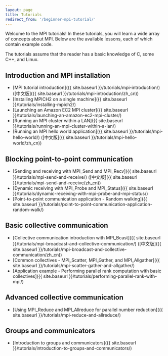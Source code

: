 ```yaml
---
layout: page
title: Tutorials
redirect_from: '/beginner-mpi-tutorial/'
---
```


Welcome to the MPI tutorials! In these tutorials, you will learn a wide array of concepts about MPI. Below are the available lessons, each of which contain example code.

The tutorials assume that the reader has a basic knowledge of C, some C++, and Linux.

## Introduction and MPI installation
* [MPI tutorial introduction]({{ site.baseurl }}/tutorials/mpi-introduction/) ([中文版]({{ site.baseurl }}/tutorials/mpi-introduction/zh_cn))
* [Installing MPICH2 on a single machine]({{ site.baseurl }}/tutorials/installing-mpich2/)
* [Launching an Amazon EC2 MPI cluster]({{ site.baseurl }}/tutorials/launching-an-amazon-ec2-mpi-cluster/)
* [Running an MPI cluster within a LAN]({{ site.baseurl }}/tutorials/running-an-mpi-cluster-within-a-lan/)
* [Running an MPI hello world application]({{ site.baseurl }}/tutorials/mpi-hello-world/) ([中文版]({{ site.baseurl }}/tutorials/mpi-hello-world/zh_cn))

## Blocking point-to-point communication
* [Sending and receiving with MPI_Send and MPI_Recv]({{ site.baseurl }}/tutorials/mpi-send-and-receive/) ([中文版]({{ site.baseurl }}/tutorials/mpi-send-and-receive/zh_cn))
* [Dynamic receiving with MPI_Probe and MPI_Status]({{ site.baseurl }}/tutorials/dynamic-receiving-with-mpi-probe-and-mpi-status/)
* [Point-to-point communication application - Random walking]({{ site.baseurl }}/tutorials/point-to-point-communication-application-random-walk/)

## Basic collective communication
* [Collective communication introduction with MPI_Bcast]({{ site.baseurl }}/tutorials/mpi-broadcast-and-collective-communication/) ([中文版]({{ site.baseurl }}/tutorials/mpi-broadcast-and-collective-communication/zh_cn))
* [Common collectives - MPI_Scatter, MPI_Gather, and MPI_Allgather]({{ site.baseurl }}/tutorials/mpi-scatter-gather-and-allgather/)
* [Application example - Performing parallel rank computation with basic collectives]({{ site.baseurl }}/tutorials/performing-parallel-rank-with-mpi/)

## Advanced collective communication
* [Using MPI_Reduce and MPI_Allreduce for parallel number reduction]({{ site.baseurl }}/tutorials/mpi-reduce-and-allreduce/)

## Groups and communicators
* [Introduction to groups and communicators]({{ site.baseurl }}/tutorials/introduction-to-groups-and-communicators/)

